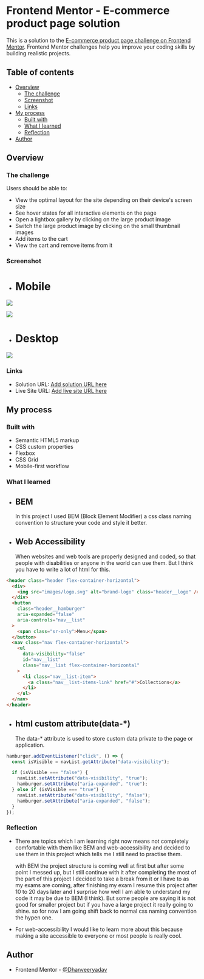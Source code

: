 # Frontend Mentor - E-commerce product page solution

This is a solution to the [E-commerce product page challenge on Frontend Mentor](https://www.frontendmentor.io/challenges/ecommerce-product-page-UPsZ9MJp6). Frontend Mentor challenges help you improve your coding skills by building realistic projects.

## Table of contents

- [Overview](#overview)
  - [The challenge](#the-challenge)
  - [Screenshot](#screenshot)
  - [Links](#links)
- [My process](#my-process)
  - [Built with](#built-with)
  - [What I learned](#what-i-learned)  
  - [Reflection](#reflection)
- [Author](#author)


## Overview

### The challenge

Users should be able to:

- View the optimal layout for the site depending on their device's screen size
- See hover states for all interactive elements on the page
- Open a lightbox gallery by clicking on the large product image
- Switch the large product image by clicking on the small thumbnail images
- Add items to the cart
- View the cart and remove items from it

### Screenshot

- # Mobile

![](./screenshots/mobile1.png)

![](./screenshots/mobile2.png)

- # Desktop

![](./screenshots/desktop.png)

### Links

- Solution URL: [Add solution URL here](https://github.com/Dhanveeryadav/e-commerce-product-page)
- Live Site URL: [Add live site URL here](https://your-live-site-url.com)

## My process

### Built with

- Semantic HTML5 markup
- CSS custom properties
- Flexbox
- CSS Grid
- Mobile-first workflow

### What I learned

- ## BEM

  In this project I used BEM (Block Element Modifier) a css class naming convention to structure your code and style it better.

- ## Web Accessibility

  When websites and web tools are properly designed and coded, so that people with disabilities or anyone in the world can use them. But I think you have to write a lot of html for this.

```html
<header class="header flex-container-horizontal">
  <div>
    <img src="images/logo.svg" alt="brand-logo" class="header__logo" />
  </div>
  <button
    class="header__hamburger"
    aria-expanded="false"
    aria-controls="nav__list"
  >
    <span class="sr-only">Menu</span>
  </button>
  <nav class="nav flex-container-horizontal">
    <ul
      data-visibility="false"
      id="nav__list"
      class="nav__list flex-container-horizontal"
    >
      <li class="nav__list-item">
        <a class="nav__list-items-link" href="#">Collections</a>
      </li>
    </ul>
  </nav>
</header>
```

- ## html custom attribute(data-\*)
  The data-\* attribute is used to store custom data private to the page or application.

```js
hamburger.addEventListener("click", () => {
  const isVisible = navList.getAttribute("data-visibility");

  if (isVisible === "false") {
    navList.setAttribute("data-visibility", "true");
    hamburger.setAttribute("aria-expanded", "true");
  } else if (isVisible === "true") {
    navList.setAttribute("data-visibility", "false");
    hamburger.setAttribute("aria-expanded", "false");
  }
});
```

### Reflection

- There are topics which I am learning right now means not completely comfortable with them like BEM and web-accessibility and decided to use them in this project which tells me I still need to practise them.

  with BEM the project structure is coming well at first but after some point I messed up, but I still continue with it after completing the most of the part of this project I decided to take a break from it or I have to as my exams are coming, after finishing my exam I resume this project after 10 to 20 days later and I surprise how well I am able to understand my code it may be due to BEM (I think). But some people are saying it is not good for smaller project but if you have a large project it really going to shine. so for now I am going shift back to normal css naming convention the hypen one.

- For web-accessibility I would like to learn more about this because making a site accessible to everyone or most people is really cool. 

## Author

- Frontend Mentor - [@Dhanveeryadav](https://www.frontendmentor.io/profile/Dhanveeryadav)

